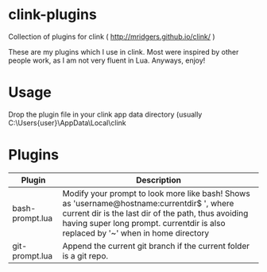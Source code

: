 # clink-plugins
Collection of plugins for clink ( http://mridgers.github.io/clink/ )

These are my plugins which I use in clink. Most were inspired by other people work, as I am not very fluent in Lua. Anyways, enjoy!

# Usage
Drop the plugin file in your clink app data directory (usually C:\Users\{user}\AppData\Local\clink

# Plugins
|Plugin            |Description  |
|------------------|-------------|
|bash-prompt.lua   | Modify your prompt to look more like bash! Shows as 'username@hostname:currentdir$ ', where current dir is the last dir of the path, thus avoiding having super long prompt. currentdir is also replaced by '~' when in home directory   |
|git-prompt.lua    | Append the current git branch if the current folder is a git repo.   |
